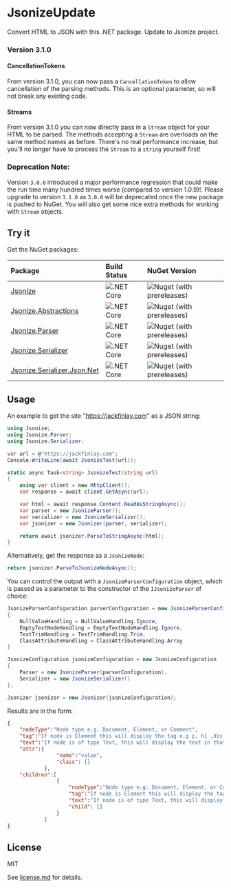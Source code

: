 # JsonizeUpdate
Convert HTML to JSON with this .NET package. Update to Jsonize project.

### Version 3.1.0
#### CancellationTokens
From version 3.1.0, you can now pass a `CancellationToken`
to allow cancellation of the parsing methods.
This is an optional parameter, so will not break any existing code.

#### Streams
From version 3.1.0 you can now directly pass in a `Stream` object for your HTML to be parsed.
The methods accepting a `Stream` are overloads on the same method names as before.
There's no real performance increase, but you'll no longer have to process the `Stream` to a `string` yourself first!

### Deprecation Note:
Version `3.0.0` introduced a major performance regression that could make the run time many hundred times worse
(compared to version 1.0.9)!. 
Please upgrade to version `3.1.0` as `3.0.0` will be deprecated once the new package is pushed to NuGet.
You will also get some nice extra methods for working with `Stream` objects.

## Try it

Get the NuGet packages: 

| **Package**                                                                                | **Build Status**                                                                     | **NuGet Version**                                                                           |
|:-------------------------------------------------------------------------------------------|:-------------------------------------------------------------------------------------|:--------------------------------------------------------------------------------------------|
| [Jsonize](https://www.nuget.org/packages/Jsonize/)                                         | ![.NET Core](https://github.com/JackWFinlay/jsonize/workflows/.NET%20Core/badge.svg) | ![Nuget (with prereleases)](https://img.shields.io/nuget/vpre/Jsonize)                      |
| [Jsonize.Abstractions](https://www.nuget.org/packages/Jsonize.Abstractions/)               | ![.NET Core](https://github.com/JackWFinlay/jsonize/workflows/.NET%20Core/badge.svg) | ![Nuget (with prereleases)](https://img.shields.io/nuget/vpre/Jsonize.Abstractions)         |
| [Jsonize.Parser](https://www.nuget.org/packages/Jsonize.Parser/)                           | ![.NET Core](https://github.com/JackWFinlay/jsonize/workflows/.NET%20Core/badge.svg) | ![Nuget (with prereleases)](https://img.shields.io/nuget/vpre/Jsonize.Parser)               |
| [Jsonize.Serializer](https://www.nuget.org/packages/Jsonize.Serializer/)                   | ![.NET Core](https://github.com/JackWFinlay/jsonize/workflows/.NET%20Core/badge.svg) | ![Nuget (with prereleases)](https://img.shields.io/nuget/vpre/Jsonize.Serializer)           |
| [Jsonize.Serializer.Json.Net](https://www.nuget.org/packages/Jsonize.Serializer.Json.Net/) | ![.NET Core](https://github.com/JackWFinlay/jsonize/workflows/.NET%20Core/badge.svg) | ![Nuget (with prereleases)](https://img.shields.io/nuget/vpre/Jsonize.Serializer.Json.Net)  |


## Usage

An example to get the site "https://jackfinlay.com" as a JSON string:

```C#
using Jsonize;
using Jsonize.Parser;
using Jsonize.Serializer;

var url = @"https://jackfinlay.com";
Console.WriteLine(await JsonizeTest(url));

static async Task<string> JsonizeTest(string url)
{
    using var client = new HttpClient();
    var response = await client.GetAsync(url);

    var html = await response.Content.ReadAsStringAsync();
    var parser = new JsonizeParser();
    var serializer = new JsonizeSerializer();
    var jsonizer = new Jsonizer(parser, serializer);

    return await jsonizer.ParseToStringAsync(html);
}
```

Alternatively, get the response as a `JsonizeNode`:

```C#
return jsonizer.ParseToJsonizeNodeAsync();
```

You can control the output with a `JsonizeParserConfiguration` object, which is passed as a parameter to the constructor of the `IJsonizeParser` of choice:

```C#
JsonizeParserConfiguration parserConfiguration = new JsonizeParserConfiguration()
{
    NullValueHandling = NullValueHandling.Ignore,
    EmptyTextNodeHandling = EmptyTextNodeHandling.Ignore,
    TextTrimHandling = TextTrimHandling.Trim,
    ClassAttributeHandling = ClassAttributeHandling.Array
}

JsonizeConfiguration jsonizeConfiguration = new JsonizeConfiguration
{
    Parser = new JsonizeParser(parserConfiguration),
    Serializer = new JsonizeSerializer()
};

Jsonizer jsonizer = new Jsonizer(jsonizeConfiguration);
```

Results are in the form:
```JSON
{
    "nodeType":"Node type e.g. Document, Element, or Comment",
    "tag":"If node is Element this will display the tag e.g p, h1 ,div etc.",
    "text":"If node is of type Text, this will display the text in that node.",
    "attr":{
                "name":"value",
                "class": []
            },
    "children":[
                {
                    "nodeType":"Node type e.g. Document, Element, or Comment",
                    "tag":"If node is Element this will display the tag e.g p, h1 ,div etc.",
                    "text":"If node is of type Text, this will display the text in that node.",
                    "child": []
                }
            ]
}
```

## License
MIT

See [license.md](license.md) for details.
